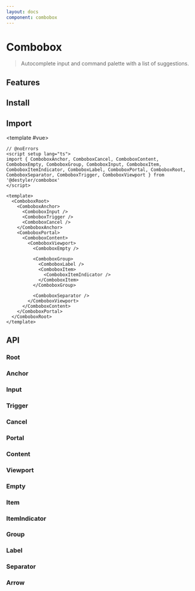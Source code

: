 ```yaml
---
layout: docs
component: combobox
---
```


# Combobox

> Autocomplete input and command palette with a list of suggestions.

<Preview name="combobox" />

## Features

<Features :lists="[
'Can be controlled or uncontrolled.',
'Offers 2 positioning modes.',
'Supports items, labels, groups of items.',
'Focus is fully managed.',
'Full keyboard navigation.',
'Supports custom placeholder.',
'Supports Right to Left direction.',
]" />

## Install

<CodeGroupPackage name="@destyler/combobox" />

## Import

<CodePreview :tabs="[
  {value: 'vue', label: 'index.vue', icon: 'vscode-icons:file-type-vue'}
]">

<template #vue>

```vue twoslash
// @noErrors
<script setup lang="ts">
import { ComboboxAnchor, ComboboxCancel, ComboboxContent, ComboboxEmpty, ComboboxGroup, ComboboxInput, ComboboxItem, ComboboxItemIndicator, ComboboxLabel, ComboboxPortal, ComboboxRoot, ComboboxSeparator, ComboboxTrigger, ComboboxViewport } from '@destyler/combobox'
</script>

<template>
  <ComboboxRoot>
    <ComboboxAnchor>
      <ComboboxInput />
      <ComboboxTrigger />
      <ComboboxCancel />
    </ComboboxAnchor>
    <ComboboxPortal>
      <ComboboxContent>
        <ComboboxViewport>
          <ComboboxEmpty />

          <ComboboxGroup>
            <ComboboxLabel />
            <ComboboxItem>
              <ComboboxItemIndicator />
            </ComboboxItem>
          </ComboboxGroup>

          <ComboboxSeparator />
        </ComboboxViewport>
      </ComboboxContent>
    </ComboboxPortal>
  </ComboboxRoot>
</template>
```

</template>

</CodePreview>

## API

### Root

<!--@include: ../../packages/components/combobox/.docs/root.md-->

### Anchor

<!--@include: ../../packages/components/combobox/.docs/anchor.md-->

### Input

<!--@include: ../../packages/components/combobox/.docs/input.md-->

### Trigger

<!--@include: ../../packages/components/combobox/.docs/trigger.md-->

### Cancel

<!--@include: ../../packages/components/combobox/.docs/cancel.md-->

### Portal

<!--@include: ../../packages/components/combobox/.docs/portal.md-->

### Content

<!--@include: ../../packages/components/combobox/.docs/content.md-->

### Viewport

<!--@include: ../../packages/components/combobox/.docs/viewport.md-->

### Empty

<!--@include: ../../packages/components/combobox/.docs/empty.md-->

### Item

<!--@include: ../../packages/components/combobox/.docs/item.md-->

### ItemIndicator

<!--@include: ../../packages/components/combobox/.docs/itemIndicator.md-->

### Group

<!--@include: ../../packages/components/combobox/.docs/group.md-->

### Label

<!--@include: ../../packages/components/combobox/.docs/label.md-->

### Separator

<!--@include: ../../packages/components/combobox/.docs/separator.md-->

### Arrow

<!--@include: ../../packages/components/combobox/.docs/arrow.md-->
